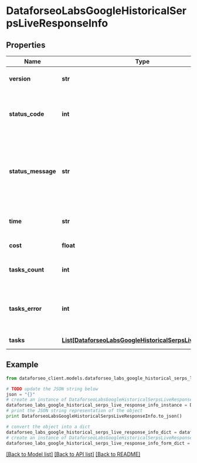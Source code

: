# DataforseoLabsGoogleHistoricalSerpsLiveResponseInfo


## Properties

Name | Type | Description | Notes
------------ | ------------- | ------------- | -------------
**version** | **str** | the current version of the API | [optional] 
**status_code** | **int** | general status code you can find the full list of the response codes here | [optional] 
**status_message** | **str** | general informational message you can find the full list of general informational messages here | [optional] 
**time** | **str** | total execution time, seconds | [optional] 
**cost** | **float** | total tasks cost, USD | [optional] 
**tasks_count** | **int** | the number of tasks in the tasks array | [optional] 
**tasks_error** | **int** | the number of tasks in the tasks array returned with an error | [optional] 
**tasks** | [**List[DataforseoLabsGoogleHistoricalSerpsLiveTaskInfo]**](DataforseoLabsGoogleHistoricalSerpsLiveTaskInfo.md) | array of tasks | [optional] 

## Example

```python
from dataforseo_client.models.dataforseo_labs_google_historical_serps_live_response_info import DataforseoLabsGoogleHistoricalSerpsLiveResponseInfo

# TODO update the JSON string below
json = "{}"
# create an instance of DataforseoLabsGoogleHistoricalSerpsLiveResponseInfo from a JSON string
dataforseo_labs_google_historical_serps_live_response_info_instance = DataforseoLabsGoogleHistoricalSerpsLiveResponseInfo.from_json(json)
# print the JSON string representation of the object
print DataforseoLabsGoogleHistoricalSerpsLiveResponseInfo.to_json()

# convert the object into a dict
dataforseo_labs_google_historical_serps_live_response_info_dict = dataforseo_labs_google_historical_serps_live_response_info_instance.to_dict()
# create an instance of DataforseoLabsGoogleHistoricalSerpsLiveResponseInfo from a dict
dataforseo_labs_google_historical_serps_live_response_info_form_dict = dataforseo_labs_google_historical_serps_live_response_info.from_dict(dataforseo_labs_google_historical_serps_live_response_info_dict)
```
[[Back to Model list]](../README.md#documentation-for-models) [[Back to API list]](../README.md#documentation-for-api-endpoints) [[Back to README]](../README.md)


